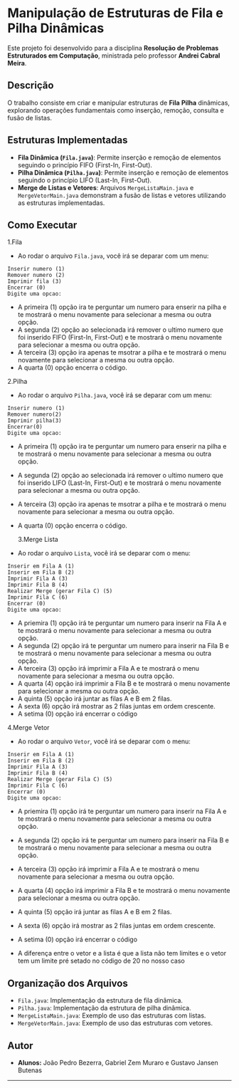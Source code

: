 # Manipulação de Estruturas de Fila e Pilha Dinâmicas

Este projeto foi desenvolvido para a disciplina **Resolução de Problemas Estruturados em Computação**, ministrada pelo professor **Andrei Cabral Meira**.

## Descrição
O trabalho consiste em criar e manipular estruturas de **Fila** **Pilha** dinâmicas, explorando operações fundamentais como inserção, remoção, consulta e fusão de listas. 

## Estruturas Implementadas
- **Fila Dinâmica (`Fila.java`)**: Permite inserção e remoção de elementos seguindo o princípio FIFO (First-In, First-Out).
- **Pilha Dinâmica (`Pilha.java`)**: Permite inserção e remoção de elementos seguindo o princípio LIFO (Last-In, First-Out).
- **Merge de Listas e Vetores**: Arquivos `MergeListaMain.java` e `MergeVetorMain.java` demonstram a fusão de listas e vetores utilizando as estruturas implementadas.

## Como Executar
 1.Fila
- Ao rodar o arquivo `Fila.java`, você irá se deparar com um menu:
```
Inserir numero (1)
Remover numero (2)
Imprimir fila (3) 
Encerrar (0)      
Digite uma opcao:
```
- A primeira (1) opção ira te perguntar um numero para enserir na pilha e te mostrará o menu novamente para selecionar a mesma ou outra opção.
- A segunda (2) opção ao selecionada irá remover o ultimo numero que foi inserido FIFO (First-In, First-Out) e te mostrará o menu novamente para selecionar a mesma ou outra opção.
- A terceira (3) opção ira apenas te msotrar a pilha e te mostrará o menu novamente para selecionar a mesma ou outra opção.
- A quarta (0) opção encerra o código.


 2.Pilha
- Ao rodar o arquivo `Pilha.java`, você irá se deparar com um menu:
```
Inserir numero (1)
Remover numero(2)
Imprimir pilha(3)
Encerrar(0)
Digite uma opcao:
```
- A primeira (1) opção ira te perguntar um numero para enserir na pilha e te mostrará o menu novamente para selecionar a mesma ou outra opção.
- A segunda (2) opção ao selecionada irá remover o ultimo numero que foi inserido LIFO (Last-In, First-Out)  e te mostrará o menu novamente para selecionar a mesma ou outra opção.
- A terceira (3) opção ira apenas te msotrar a pilha e te mostrará o menu novamente para selecionar a mesma ou outra opção.
- A quarta (0) opção encerra o código.

  3.Merge Lista
- Ao rodar o arquivo `Lista`, você irá se deparar com o menu: 
```
Inserir em Fila A (1)
Inserir em Fila B (2)
Imprimir Fila A (3)
Imprimir Fila B (4)
Realizar Merge (gerar Fila C) (5)
Imprimir Fila C (6)
Encerrar (0)
Digite uma opcao:
```
- A priemira (1) opção irá te perguntar um numero para inserir na Fila A e te mostrará o menu novamente para selecionar a mesma ou outra opção.
- A segunda (2) opção irá te perguntar um numero para inserir na Fila B e te mostrará o menu novamente para selecionar a mesma ou outra opção.
- A terceira (3) opção irá imprimir a Fila A e te mostrará o menu novamente para selecionar a mesma ou outra opção.
- A quarta (4) opção irá imprimir a Fila B e te mostrará o menu novamente para selecionar a mesma ou outra opção.
- A quinta (5) opção irá juntar as filas A e B em 2 filas.
- A sexta (6) opção irá mostrar as 2 filas juntas em ordem crescente.
- A setima (0) opção irá encerrar o código

 4.Merge Vetor
- Ao rodar o arquivo `Vetor`, você irá se deparar com o menu: 
```
Inserir em Fila A (1)
Inserir em Fila B (2)
Imprimir Fila A (3)
Imprimir Fila B (4)
Realizar Merge (gerar Fila C) (5)
Imprimir Fila C (6)
Encerrar (0)
Digite uma opcao:
```
- A priemira (1) opção irá te perguntar um numero para inserir na Fila A e te mostrará o menu novamente para selecionar a mesma ou outra opção.
- A segunda (2) opção irá te perguntar um numero para inserir na Fila B e te mostrará o menu novamente para selecionar a mesma ou outra opção.
- A terceira (3) opção irá imprimir a Fila A e te mostrará o menu novamente para selecionar a mesma ou outra opção.
- A quarta (4) opção irá imprimir a Fila B e te mostrará o menu novamente para selecionar a mesma ou outra opção.
- A quinta (5) opção irá juntar as filas A e B em 2 filas.
- A sexta (6) opção irá mostrar as 2 filas juntas em ordem crescente.
- A setima (0) opção irá encerrar o código

- A diferença entre o vetor e a lista é que a lista não tem limites e o vetor tem um limite pré setado no código de 20 no nosso caso

## Organização dos Arquivos
- `Fila.java`: Implementação da estrutura de fila dinâmica.
- `Pilha.java`: Implementação da estrutura de pilha dinâmica.
- `MergeListaMain.java`: Exemplo de uso das estruturas com listas.
- `MergeVetorMain.java`: Exemplo de uso das estruturas com vetores.

## Autor
- **Alunos:** João Pedro Bezerra, Gabriel Zem Muraro e Gustavo Jansen Butenas 
---


